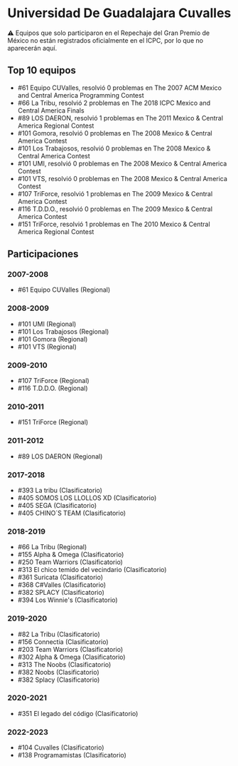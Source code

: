 # Universidad De Guadalajara Cuvalles

:warning: Equipos que solo participaron en el Repechaje del Gran Premio de México no están registrados oficialmente en el ICPC, por lo que no aparecerán aquí.

## Top 10 equipos

- #61 Equipo CUValles, resolvió 0 problemas en The 2007 ACM Mexico and Central America Programming Contest
- #66 La Tribu, resolvió 2 problemas en The 2018 ICPC Mexico and Central America Finals
- #89 LOS DAERON, resolvió 1 problemas en The 2011 Mexico & Central America Regional Contest
- #101 Gomora, resolvió 0 problemas en The 2008 Mexico & Central America Contest
- #101 Los Trabajosos, resolvió 0 problemas en The 2008 Mexico & Central America Contest
- #101 UMI, resolvió 0 problemas en The 2008 Mexico & Central America Contest
- #101 VTS, resolvió 0 problemas en The 2008 Mexico & Central America Contest
- #107 TriForce, resolvió 1 problemas en The 2009 Mexico & Central America Contest
- #116 T.D.D.O., resolvió 0 problemas en The 2009 Mexico & Central America Contest
- #151 TriForce, resolvió 1 problemas en The 2010 Mexico & Central America Regional Contest

## Participaciones

### 2007-2008

- #61 Equipo CUValles (Regional)

### 2008-2009

- #101 UMI (Regional)
- #101 Los Trabajosos (Regional)
- #101 Gomora (Regional)
- #101 VTS (Regional)

### 2009-2010

- #107 TriForce (Regional)
- #116 T.D.D.O. (Regional)

### 2010-2011

- #151 TriForce (Regional)

### 2011-2012

- #89 LOS DAERON (Regional)

### 2017-2018

- #393 La tribu (Clasificatorio)
- #405 SOMOS LOS LLOLLOS XD (Clasificatorio)
- #405 SEGA (Clasificatorio)
- #405 CHINO´S TEAM (Clasificatorio)

### 2018-2019

- #66 La Tribu (Regional)
- #155 Alpha & Omega (Clasificatorio)
- #250 Team Warriors (Clasificatorio)
- #313 El chico temido del vecindario (Clasificatorio)
- #361 Suricata (Clasificatorio)
- #368 C#Valles (Clasificatorio)
- #382 SPLACY (Clasificatorio)
- #394 Los Winnie's (Clasificatorio)

### 2019-2020

- #82 La Tribu (Clasificatorio)
- #156 Connectia (Clasificatorio)
- #203 Team Warriors (Clasificatorio)
- #302 Alpha & Omega (Clasificatorio)
- #313 The Noobs (Clasificatorio)
- #382 Noobs (Clasificatorio)
- #382 Splacy (Clasificatorio)

### 2020-2021

- #351 El legado del código (Clasificatorio)

### 2022-2023

- #104 Cuvalles (Clasificatorio)
- #138 Programamistas (Clasificatorio)



